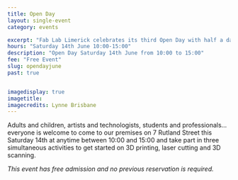 ```yaml
---
title: Open Day
layout: single-event
category: events

excerpt: "Fab Lab Limerick celebrates its third Open Day with half a day of tutorials and activities on 3D printing, 3D scanning and laser cutting. Everyone is welcome!"
hours: "Saturday 14th June 10:00-15:00"
description: "Open Day Saturday 14th June from 10:00 to 15:00"
fee: "Free Event"
slug: opendayjune
past: true


imagedisplay: true
imagetitle:
imagecredits: Lynne Brisbane
---
```


Adults and children, artists and technologists, students and professionals… everyone is welcome to come to our premises on 7 Rutland Street this Saturday 14th at anytime between 10:00 and 15:00 and take part in three simultaneous activities to get started on 3D printing, laser cutting and 3D scanning.

*This event has free admission and no previous reservation is required.*
